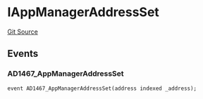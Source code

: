 # IAppManagerAddressSet
[Git Source](https://github.com/thrackle-io/tron/blob/f405cfa7d52aca0d1bdf3d82da9748579a0bb635/src/common/IEvents.sol)


## Events
### AD1467_AppManagerAddressSet

```solidity
event AD1467_AppManagerAddressSet(address indexed _address);
```

